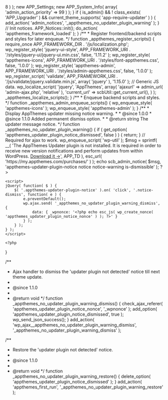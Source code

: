
<?php
/**
 * AppThemes Framework load
 *
 * @package Framework
 */

define( 'APP_FRAMEWORK_DIR', dirname( __FILE__ ) );
if ( ! defined( 'APP_FRAMEWORK_DIR_NAME' ) ) {
	define( 'APP_FRAMEWORK_DIR_NAME', 'framework' );
}

if ( ! defined( 'APP_FRAMEWORK_URI' ) ) {
	define( 'APP_FRAMEWORK_URI', get_template_directory_uri() . '/' . APP_FRAMEWORK_DIR_NAME );
}

// Load scbFramework.
require_once dirname( __FILE__ ) . '/scb/load.php';

require_once dirname( __FILE__ ) . '/kernel/functions.php';

require_once dirname( __FILE__ ) . '/kernel/hook-deprecator.php';
require_once dirname( __FILE__ ) . '/kernel/deprecated.php';
require_once dirname( __FILE__ ) . '/kernel/hooks.php';

require_once dirname( __FILE__ ) . '/kernel/view-types.php';
require_once dirname( __FILE__ ) . '/includes/ajax/class-ajax-view.php';

if ( defined( 'WP_DEBUG' ) && WP_DEBUG ) {
	require_once dirname( __FILE__ ) . '/kernel/debug.php';
}

require_once dirname( __FILE__ ) . '/kernel/notices.php';

/**
 * Load additional external files.
 */
function _appthemes_after_scb_loaded() {
	if ( is_admin() ) {
		require_once dirname( __FILE__ ) . '/admin/functions.php';

		// TODO: pass 'class-dashboard.php' file to 'appthemes_register_feature()' when all themes will use Features API.
		require_once dirname( __FILE__ ) . '/admin/class-dashboard.php';
		require_once dirname( __FILE__ ) . '/admin/class-tooltips.php';
		require_once dirname( __FILE__ ) . '/admin/class-tabs-page.php';
		require_once dirname( __FILE__ ) . '/admin/class-settings.php';
		require_once dirname( __FILE__ ) . '/admin/class-system-info.php';
		require_once dirname( __FILE__ ) . '/admin/class-meta-box.php';
		require_once dirname( __FILE__ ) . '/admin/class-media-manager-metabox.php';
		require_once dirname( __FILE__ ) . '/admin/class-upgrader.php';

	}
}
scb_init( '_appthemes_after_scb_loaded' );

add_action( 'after_setup_theme', '_appthemes_load_features', 999 );
add_action( 'wp_enqueue_scripts', '_appthemes_register_scripts' );
add_action( 'admin_enqueue_scripts', '_appthemes_register_scripts' );
add_action( 'admin_enqueue_scripts', '_appthemes_admin_enqueue_scripts', 11 );

// Register framework features to be enqueued in the plugin or theme using Features API.
if ( function_exists( 'appthemes_register_feature' ) ) {
	appthemes_register_feature( 'app-comment-counts', dirname( __FILE__ ) . '/includes/comment-counts.php' );
	appthemes_register_feature( 'app-term-counts',    dirname( __FILE__ ) . '/includes/term-counts.php' );
	appthemes_register_feature( 'app-tables',         dirname( __FILE__ ) . '/includes/tables.php' );
	appthemes_register_feature( 'app-ajax-favorites', dirname( __FILE__ ) . '/includes/ajax/class-ajax-view-favorites.php' );
	appthemes_register_feature( 'app-ajax-delete',    dirname( __FILE__ ) . '/includes/ajax/class-ajax-view-delete-post.php' );
	appthemes_register_feature( 'app-user-meta-box',  dirname( __FILE__ ) . '/admin/class-user-meta-box.php' );
	appthemes_register_feature( 'app-media-manager',  dirname( __FILE__ ) . '/media-manager/media-manager.php' );

	appthemes_register_feature( 'app-dashboard', true );
	appthemes_register_feature( 'app-require-updater', true );
	appthemes_register_feature( 'app-versions', ( is_admin() ) ? dirname( __FILE__ ) . '/admin/versions.php' : true );
}

/**
 * Load framework features.
 */
function _appthemes_load_features() {

	// Checks if Features API used to load framework (temporary solution).
	// TODO: remove this checking and direct file loadings when all themes will use Features API.
	$is_feature_api = function_exists( 'appthemes_register_feature' );

	if ( is_admin() && current_theme_supports( 'app-versions' ) && ! $is_feature_api ) {
		require_once dirname( __FILE__ ) . '/admin/versions.php';
	}

	if ( current_theme_supports( 'app-comment-counts' ) && ! $is_feature_api ) {
		require_once dirname( __FILE__ ) . '/includes/comment-counts.php';
	}

	if ( current_theme_supports( 'app-term-counts' ) && ! $is_feature_api ) {
		require_once dirname( __FILE__ ) . '/includes/term-counts.php';
	}

	if ( current_theme_supports( 'app-ajax-favorites' ) ) {
		if ( ! $is_feature_api ) {
			require_once dirname( __FILE__ ) . '/includes/ajax/class-ajax-view-favorites.php';
		}

		new APP_Ajax_View_Favorites();
	}

	if ( current_theme_supports( 'app-ajax-delete' ) ) {
		if ( ! $is_feature_api ) {
			require_once dirname( __FILE__ ) . '/includes/ajax/class-ajax-view-delete-post.php';
		}

		new APP_Ajax_View_Delete_Post();
	}

	if ( current_theme_supports( 'app-media-manager' ) ) {
		if ( ! $is_feature_api ) {
			require_once dirname( __FILE__ ) . '/media-manager/media-manager.php';
		}
		// Init media manager.
		new APP_Media_Manager;
	}

	if ( is_admin() && current_theme_supports( 'app-dashboard' ) ) {
		// Init dashboard.
		new APP_Dashboard( array( 'admin_action_priority' => 8 ) );
		new APP_Settings;
		new APP_System_Info( array( 'admin_action_priority' => 99 ) );
	}

	if ( is_admin() && ! class_exists( 'APP_Upgrader' ) && current_theme_supports( 'app-require-updater' ) ) {
		add_action( 'admin_notices', '_appthemes_no_updater_plugin_warning' );
	}

	// Init notices.
	APP_Notices::init();

	do_action( 'appthemes_framework_loaded' );
}

/**
 * Register frontend/backend scripts and styles for later enqueue.
 */
function _appthemes_register_scripts() {

	require_once APP_FRAMEWORK_DIR . '/js/localization.php';

	wp_register_style( 'jquery-ui-style', APP_FRAMEWORK_URI . '/styles/jquery-ui/jquery-ui.min.css', false, '1.11.2' );
	wp_register_style( 'appthemes-icons', APP_FRAMEWORK_URI . '/styles/font-appthemes.css', false, '1.0.0' );
	wp_register_style( 'appthemes-admin', APP_FRAMEWORK_URI . '/styles/admin-appthemes.css', false, '1.0.0' );
	wp_register_script( 'validate', APP_FRAMEWORK_URI . '/js/validate/jquery.validate.min.js', array( 'jquery' ), '1.15.0' );

	// Generic JS data.
	wp_localize_script( 'jquery', 'AppThemes', array(
		'ajaxurl'     => admin_url( 'admin-ajax.php', 'relative' ),
		'current_url' => scbUtil::get_current_url(),
	) );

	_appthemes_localize_scripts();
}

/**
 * Enqueue backend scripts and styles.
 */
function _appthemes_admin_enqueue_scripts() {
	wp_enqueue_style( 'appthemes-icons' );
	wp_enqueue_style( 'appthemes-admin' );
}

/**
 * Display AppThemes updater missing notice warning.
 *
 * @since 1.0.0
 * @since 1.1.0 Added permanent dismiss option.
 *
 * @return string The updater message notice.
 */
function _appthemes_no_updater_plugin_warning() {

	if ( get_option( 'appthemes_updater_plugin_notice_dismissed', false ) ) {
		return;
	}

	// Required for ajax to work.
	wp_enqueue_script( 'wp-util' );

	$msg = sprintf( __( 'The AppThemes Updater plugin is not installed. It is required in order to receive new version notifications and perform updates from within WordPress. <a href="%s" target="_blank">Download it &rarr;</a>', APP_TD ), esc_url( 'https://my.appthemes.com/purchases/' ) );

	echo scb_admin_notice( $msg, 'appthemes-updater-plugin-notice notice notice-warning is-dismissible' );
	?>

	<script>
	jQuery( function( $ ) {
		$( '.appthemes-updater-plugin-notice' ).on( 'click', '.notice-dismiss', function( e ) {
			e.preventDefault();
			wp.ajax.send( '_appthemes_no_updater_plugin_warning_dismiss', {
				data: { _wpnonce: '<?php echo esc_js( wp_create_nonce( 'appthemes_updater_plugin_notice_nonce' ) ); ?>' }
			} );
		} );
	} );
	</script>

	<?php
}

/**
 * Ajax handler to dismiss the 'updater plugin not detected' notice till next theme update.
 *
 * @since 1.1.0
 *
 * @return void
 */
function _appthemes_no_updater_plugin_warning_dismiss() {
	check_ajax_referer( 'appthemes_updater_plugin_notice_nonce', '_wpnonce' );
	add_option( 'appthemes_updater_plugin_notice_dismissed', true );
	wp_send_json_success();
}
add_action( 'wp_ajax__appthemes_no_updater_plugin_warning_dismiss', '_appthemes_no_updater_plugin_warning_dismiss' );

/**
 * Restore the 'updater plugin not detected' notice.
 *
 * @since 1.1.0
 *
 * @return void
 */
function _appthemes_no_updater_plugin_warning_restore() {
	delete_option( 'appthemes_updater_plugin_notice_dismissed' );
}
add_action( 'appthemes_first_run', '_appthemes_no_updater_plugin_warning_restore' );
